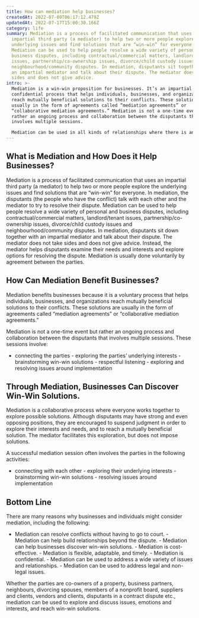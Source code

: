 ```yaml
---
title: How can mediation help businesses?
createdAt: 2022-07-09T06:17:12.479Z
updatedAt: 2022-07-17T15:00:30.166Z
category: life
summary: Mediation is a process of facilitated communication that uses an
  impartial third party (a mediator) to help two or more people explore the
  underlying issues and find solutions that are “win-win” for everyone.
  Mediation can be used to help people resolve a wide variety of personal and
  business disputes, including contractual/commercial matters, landlord/tenant
  issues, partnership/co-ownership issues, divorce/child custody issues and
  neighbourhood/community disputes. In mediation, disputants sit together with
  an impartial mediator and talk about their dispute. The mediator does not take
  sides and does not give advice.
intro: >-
  Mediation is a win-win proposition for businesses. It’s an impartial and
  confidential process that helps individuals, businesses, and organizations
  reach mutually beneficial solutions to their conflicts. These solutions are
  usually in the form of agreements called “mediation agreements” or
  “collaborative mediation agreements.” Mediation is not a one-time event but
  rather an ongoing process and collaboration between the disputants that
  involves multiple sessions. 

  Mediation can be used in all kinds of relationships where there is an opportunity to explore different ways of dealing with conflict and find win-win solutions without having to go to court or some other expensive third party adjudication. These include disputes between partners, shareholders, suppliers, customers, tenants, employees, suppliers and competitors; labor/management; landlord/tenant; divorcing spouses; members of nonprofit boards; roommates; feuding neighbours; business partners (and service providers); vendors (and clients); owners and real estate developers; executors and beneficiaries of trusts; owners and local governments etc.
---
```


## What is Mediation and How Does it Help Businesses?

Mediation is a process of facilitated communication that uses an impartial third party (a mediator) to help two or more people explore the underlying issues and find solutions that are “win-win” for everyone. In mediation, the disputants (the people who have the conflict) talk with each other and the mediator to try to resolve their dispute. Mediation can be used to help people resolve a wide variety of personal and business disputes, including contractual/commercial matters, landlord/tenant issues, partnership/co-ownership issues, divorce/child custody issues and neighbourhood/community disputes. In mediation, disputants sit down together with an impartial mediator and talk about their dispute. The mediator does not take sides and does not give advice. Instead, the mediator helps disputants examine their needs and interests and explore options for resolving the dispute. Mediation is usually done voluntarily by agreement between the parties.

## How Can Mediation Benefit Businesses?

Mediation benefits businesses because it is a voluntary process that helps individuals, businesses, and organizations reach mutually beneficial solutions to their conflicts. These solutions are usually in the form of agreements called “mediation agreements” or “collaborative mediation agreements.”

Mediation is not a one-time event but rather an ongoing process and collaboration between the disputants that involves multiple sessions. These sessions involve:

- connecting the parties - exploring the parties’ underlying interests - brainstorming win-win solutions - respectful listening - exploring and resolving issues around implementation

## Through Mediation, Businesses Can Discover Win-Win Solutions.

Mediation is a collaborative process where everyone works together to explore possible solutions. Although disputants may have strong and even opposing positions, they are encouraged to suspend judgment in order to explore their interests and needs, and to reach a mutually beneficial solution. The mediator facilitates this exploration, but does not impose solutions.

A successful mediation session often involves the parties in the following activities:

- connecting with each other - exploring their underlying interests - brainstorming win-win solutions - resolving issues around implementation

## Bottom Line

There are many reasons why businesses and individuals might consider mediation, including the following:

- Mediation can resolve conflicts without having to go to court. - Mediation can help build relationships beyond the dispute. - Mediation can help businesses discover win-win solutions. - Mediation is cost-effective. - Mediation is flexible, adaptable, and timely. - Mediation is confidential. - Mediation can be used to address a wide variety of issues and relationships. - Mediation can be used to address legal and non-legal issues.

Whether the parties are co-owners of a property, business partners, neighbours, divorcing spouses, members of a nonprofit board, suppliers and clients, vendors and clients, disputants in a contract dispute etc., mediation can be used to explore and discuss issues, emotions and interests, and reach win-win solutions.
